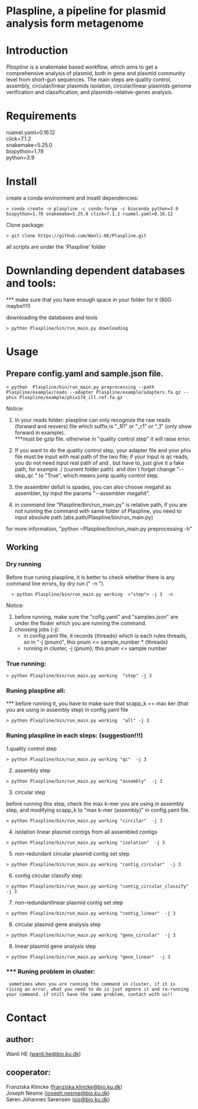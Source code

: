 # Plaspline, a pipeline for plasmid analysis form metagenome

# Introduction
*Plaspline* is a snakemake based workflow, which aims to get a comprehensive analysis of plasmid, both in gene and plasmid community level from short-gun sequences. The main steps are quality control, assembly, circular/linear plasmids isolation, circular/linear plasmids genome verification and classification, and plasmids-relative-genes analysis.


# Requirements
ruamel.yaml=0.16.12  
click=7.1.2  
snakemake=5.25.0  
biopython=1.78  
python=3.9

# Install  
create a conda environment and insatll dependencies:  
```
> conda create -n plaspline -c conda-forge -c bioconda python=3.9 biopython=1.78 snakemake=5.25.0 click=7.1.2 ruamel.yaml=0.16.12
```

Clone package:  
```
> git clone https://github.com/Wanli-HE/Plaspline.git 
```  
all scripts are under the 'Plaspline' folder


# Downlanding dependent databases and tools:

*** make sure that you have enough space in your folder for it (80G maybe!!!!)

downloading the databases and tools
```
> python Plaspline/bin/run_main.py downloading       
``` 

# Usage
## Prepare config.yaml and sample.json file.

```
> python  Plaspline/bin/run_main.py preprocessing --path Plaspline/example/reads --adapter Plaspline/example/adapters.fa.gz --phix Plaspline/example/phix174_ill.ref.fa.gz
```
Notice: 
1. In your reads folder: plaspline can only recognize the raw reads (forward and resvers) file which suffix is "_R1" or "_r1" or "_1" (only show forward in example).  
      ***must be gzip file. otherwise in "quality control step" it will raise error.

2. If you want to do the quality control step,  your adapter file and your phix file must be input with real path of the two file; if your input is qc reads, you do not need input real path of <your adapter file> and <your phix file>, but have to, just give it a fake path, for example ./ (current folder path). and don`t forget change "--skip_qc " to "True", which means jump quality control step.  

3. the assembler defult is spades, you can also choose megahit as assembler, by input the params "--assembler megahit".
     
4. in command line "Plaspline/bin/run_main.py" is relative path, if you are not running the command with same folder of Plaspline, you need to input absolute path (abs.path/Plaspline/bin/run_main.py)

for more information, "python ~Plaspline/bin/run_main.py preprocessing -h" 
  
## Working
### Dry running 
Before true runing plaspline, it is better to check whether there is any command line errors, by dry run (" -n ").

```
  > python Plaspline/bin/run_main.py working  <"step"> -j 3  -n 
```
Notice:
  1. before running, make sure the "cofig.yaml" and "samples.json" are under the floder which you are running the command.
  2. choosing jobs (-j):
     - in config.yaml file, it records {threads} which is each rules threads, so in "-j (pnum)", this pnum <= sample_number * {threads}      
     - running in cluster, -j {pnum};  this pnum <= sample number
          
### True running:
```
> python Plaspline/bin/run_main.py working  "step" -j 3 
```
     
### Runing plaspline all:

*** before running it, you have to make sure that scapp_k == max ker (that you are using in assembly step) in config.yaml file

     
```
> python Plaspline/bin/run_main.py working  "all" -j 3
```
     



     
### Runing plaspline in each steps: (suggestion!!!)

1.quality control step
  ```
  > python Plaspline/bin/run_main.py working "qc"  -j 3
  ```
2. assembly step
  ```
  > python Plaspline/bin/run_main.py working "assembly"  -j 3
  ```
3. circular step
     
  before running this step, check the max k-mer you are using in assembly step, and modifying scapp_k to "max k-mer (assembly)" in config.yaml file.
  ```
  > python Plaspline/bin/run_main.py working "circilar"  -j 3
  ```
4. isolation linear plasmid contigs from all assembled contigs
  ```
  > python Plaspline/bin/run_main.py working "isolation"  -j 3
  ```
5. non-redundant circular plasmid contig set step
  ```
  > python Plaspline/bin/run_main.py working "contig_circular"  -j 3
  ```
6. contig circular classify step
  ```
  > python Plaspline/bin/run_main.py working "contig_circular_classify"  -j 3
  ```
7. non-redundantlinear plasmid contig set step
  ```
  > python Plaspline/bin/run_main.py working "contig_linear"  -j 3
  ```
8. circular plasmid gene analysis step
  ```
  > python Plaspline/bin/run_main.py working "gene_circular"  -j 3
  ```
9. linear plasmid gene analysis step
  ```
  > python Plaspline/bin/run_main.py working "gene_linear"  -j 3
  ```

### *** Runing problem in cluster:  
     
     sometimes when you are running the command in cluster, if it is rising an error, what you need to do is just egnore it and re-running your command. if still have the same problem, contact with us!!
     
     
# Contact

## author:   
   Wanli HE (wanli.he@bio.ku.dk)

## cooperator:  
   Franziska Klincke (franziska.klincke@bio.ku.dk)  
   Joseph Nesme (joseph.nesme@bio.ku.dk)  
   Søren Johannes Sørensen (sjs@bio.ku.dk)
